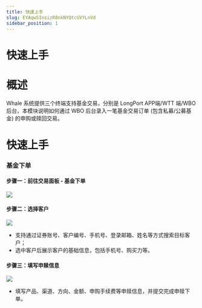 ```yaml
---
title: 快速上手
slug: EYAqwSInsizR8nkNYQtcGVYLnVd
sidebar_position: 1
---
```



# 快速上手

# 概述

Whale 系统提供三个终端支持基金交易，分别是 LongPort APP端/WTT 端/WBO 后台，本模块说明如何通过 WBO 后台录入一笔基金交易订单 (包含私募/公募基金) 的申购或赎回交易。

# 快速上手

### 基金下单

#### 步骤一：前往交易面板 - 基金下单

<img src="/assets/NQ9Pbl6VZoE5Y0x8r4cc7STBnBc.png" src-width="3282" src-height="1712" align="center"/>

#### 步骤二：选择客户

<img src="/assets/QwC5bnpaKoaZwZx4Im2cFbt4nSd.png" src-width="3322" src-height="1708" align="center"/>

- 支持通过证券账号、客户编号、手机号、登录邮箱、姓名等方式搜索目标客户；
- 选中客户后展示客户的基础信息，包括手机号、购买力等。

#### 步骤三：填写申赎信息

<img src="/assets/Gwy1b2sjvoY51uxBUYtc3T8CnRf.png" src-width="3258" src-height="1714" align="center"/>

- 填写产品、渠道、方向、金额、申购手续费等申赎信息，并提交完成申赎下单。

